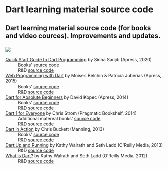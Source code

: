 # Dart learning material source code
## Dart learning material source code (for books and video cources). Improvements and updates.

### [![](https://placehold.it/350x90/009955/fff?text=Books)](https://github.com/rustkas/dart_learning_materials_source_code)
<dl>
  <dt><a href="https://www.apress.com/gp/book/9781484255612">Quick Start Guide to Dart Programming</a> by Sinha Sanjib (Apress, 2020)</dt>
    <dd>Books' <a href="https://github.com/sanjibsinha/learn-dart-a-hard-way">source code</a></dd> 
    <dd>R&amp;D <a href="https://github.com/rustkas/learn-dart-a-hard-way">source code</a></dd>  
  
  <dt><a href="https://www.apress.com/gp/book/9781484205570">Web Programming with Dart</a> by Moises Belchin & Patricia Juberias (Apress, 2015)</dt>
    <dd>Books' <a href="https://github.com/Apress/web-programming-w-dart">source code</a></dd> 
    <dd>R&amp;D <a href="https://github.com/rustkas/web-programming-w-dart">source code</a></dd>  
  
  <dt><a href="https://www.apress.com/gp/book/9781430264811">Dart for Absolute Beginners</a> by David Kopec (Apress, 2014)</dt>
    <dd>Books' <a href="https://github.com/apress/dart-for-absolute-begs">source code</a></dd> 
    <dd>R&amp;D <a href="https://github.com/rustkas/dart-for-absolute-begs">source code</a></dd>  
  
  <dt><a href="https://www.apress.com/gp/book/9781430264811">Dart 1 for Everyone</a> by Chris Strom (Pragmatic Bookshelf, 2014)</dt>
    <dd>Additional matereal books' <a href="https://github.com/eee-c/dart-comics">source code</a></dd> 
    <dd>R&amp;D <a href="https://github.com/rustkas/dart-1-for-everyone">source code</a></dd>  
  
  <dt><a href="https://www.manning.com/books/dart-in-action">Dart in Action</a> by Chris Buckett (Manning, 2013)</dt>
    <dd>Books' <a href="https://www.manning.com/downloads/555">source code</a></dd> 
    <dd>R&amp;D <a href="https://github.com/rustkas/dart_in_action_my_R-D">source code</a></dd>  
  
  <dt><a href="https://www.manning.com/books/dart-in-action">Dart:Up and Running</a> by Kathy Walrath and Seth Ladd (O'Reilly Media, 2013)</dt>
    <dd>R&amp;D <a href="https://github.com/rustkas/Dart-Up-and-Running-R-D">source code</a></dd>  
  
  <dt><a href="https://www.manning.com/books/dart-in-action">What is Dart?</a> by Kathy Walrath and Seth Ladd (O'Reilly Media, 2012)</dt>
    <dd>R&amp;D <a href="https://github.com/rustkas/What-is-Dart">source code</a></dd>  
  
</dl>  
